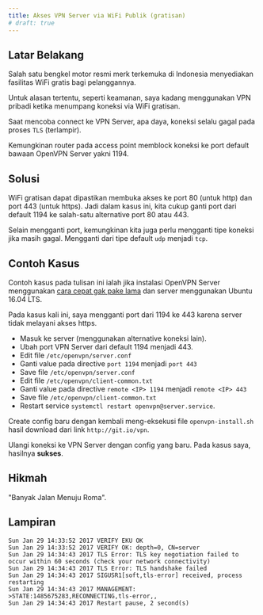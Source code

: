 ```yaml
---
title: Akses VPN Server via WiFi Publik (gratisan)
# draft: true
---
```


## Latar Belakang

Salah satu bengkel motor resmi merk terkemuka di Indonesia menyediakan fasilitas WiFi gratis bagi pelanggannya. 

Untuk alasan tertentu, seperti keamanan, saya kadang menggunakan VPN pribadi ketika menumpang koneksi via WiFi gratisan.

Saat mencoba connect ke VPN Server, apa daya, koneksi selalu gagal pada proses `TLS` (terlampir).

Kemungkinan router pada access point memblock koneksi ke port default bawaan OpenVPN Server yakni 1194. 

## Solusi

WiFi gratisan dapat dipastikan membuka akses ke port 80 (untuk http) dan port 443 (untuk https). Jadi dalam kasus ini, kita cukup ganti port dari default 1194 ke salah-satu alternative port 80 atau 443.

Selain mengganti port, kemungkinan kita juga perlu mengganti tipe koneksi jika masih gagal. Mengganti dari tipe default `udp` menjadi `tcp`.

## Contoh Kasus

Contoh kasus pada tulisan ini ialah jika instalasi OpenVPN Server menggunakan [cara cepat gak pake lama][gpl] dan server menggunakan Ubuntu 16.04 LTS.

Pada kasus kali ini, saya mengganti port dari 1194 ke 443 karena server tidak melayani akses https. 

- Masuk ke server (menggunakan alternative koneksi lain).
- Ubah port VPN Server dari default 1194 menjadi 443.
- Edit file `/etc/openvpn/server.conf`
- Ganti value pada directive `port 1194` menjadi `port 443`
- Save file `/etc/openvpn/server.conf`
- Edit file `/etc/openvpn/client-common.txt`
- Ganti value pada directive `remote <IP> 1194` menjadi `remote <IP> 443`
- Save file `/etc/openvpn/client-common.txt`
- Restart service `systemctl restart openvpn@server.service`.
 
Create config baru dengan kembali meng-eksekusi file `openvpn-install.sh` hasil download dari link `http://git.io/vpn`.

Ulangi koneksi ke VPN Server dengan config yang baru. Pada kasus saya, hasilnya **sukses**.

## Hikmah

"Banyak Jalan Menuju Roma".

## Lampiran

```
Sun Jan 29 14:33:52 2017 VERIFY EKU OK
Sun Jan 29 14:33:52 2017 VERIFY OK: depth=0, CN=server
Sun Jan 29 14:34:43 2017 TLS Error: TLS key negotiation failed to occur within 60 seconds (check your network connectivity)
Sun Jan 29 14:34:43 2017 TLS Error: TLS handshake failed
Sun Jan 29 14:34:43 2017 SIGUSR1[soft,tls-error] received, process restarting
Sun Jan 29 14:34:43 2017 MANAGEMENT: >STATE:1485675283,RECONNECTING,tls-error,,
Sun Jan 29 14:34:43 2017 Restart pause, 2 second(s)
```
[gpl]: http://ijortengab.id/blog/2017/01/23/install-openvpn-server-gpl